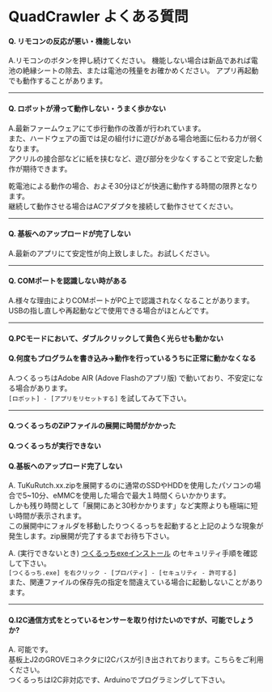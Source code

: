 # QuadCrawler よくある質問

#### Q. リモコンの反応が悪い・機能しない

A.リモコンのボタンを押し続けてください。
機能しない場合は新品であれば電池の絶縁シートの除去、または電池の残量をお確かめください。
アプリ再起動でも動作することがあります。

---

#### Q. ロボットが滑って動作しない・うまく歩かない

A.最新ファームウェアにて歩行動作の改善が行われています。  
また、ハードウェアの面では足の組付けに遊びがある場合地面に伝わる力が弱くなります。  
アクリルの接合部などに紙を挟むなど、遊び部分を少なくすることで安定した動作が期待できます。  

乾電池による動作の場合、およそ30分ほどが快適に動作する時間の限界となります。  
継続して動作させる場合はACアダプタを接続して動作させてください。

---

#### Q. 基板へのアップロードが完了しない

A.最新のアプリにて安定性が向上致しました。お試しください。

---

#### Q. COMポートを認識しない時がある

A.様々な理由によりCOMポートがPC上で認識されなくなることがあります。  
USBの指し直しや再起動などで使用できる場合がほとんどです。

---

#### Q.PCモードにおいて、ダブルクリックして黄色く光らせも動かない  
#### Q.何度もプログラムを書き込み→動作を行っているうちに正常に動かなくなる  

A.つくるっちはAdobe AIR (Adove Flashのアプリ版) で動いており、不安定になる場合があります。  
`[ロボット] - [アプリをリセットする]` を試してみて下さい。

---

#### Q.つくるっちのZiPファイルの展開に時間がかかった  
#### Q.つくるっちが実行できない  
#### Q.基板へのアップロード完了しない  

A. TuKuRutch.xx.zipを展開するのに通常のSSDやHDDを使用したパソコンの場合で5~10分、eMMCを使用した場合で最大１時間くらいかかります。  
しかも残り時間として「展開にあと30秒かかります」など実際よりも極端に短い時間が表示されます。  
この展開中にフォルダを移動したりつくるっちを起動すると上記のような現象が発生します。zip展開が完了するまでお待ち下さい。  

A. (実行できないとき) [つくるっちexeインストール](http://sohta02.web.fc2.com/familyday_exe.html#install) のセキュリティ手順を確認して下さい。    
`[つくるっち.exe] を右クリック - [プロパティ] - [セキュリティ - 許可する]`    
また、関連ファイルの保存先の指定を間違えている場合に起動しないことがあります。  

---

#### Q.I2C通信方式をとっているセンサーを取り付けたいのですが、可能でしょうか?    

A. 可能です。  
基板上J2のGROVEコネクタにI2Cバスが引き出されております。こちらをご利用ください。  
つくるっちはI2C非対応です、Arduinoでプログラミングして下さい。  

